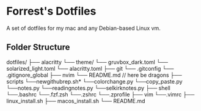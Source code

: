 # Forrest's Dotfiles

A set of dotfiles for my mac and any Debian-based Linux vm. 

## Folder Structure
dotfiles/
├── alacritty
    └── theme/
        └── gruvbox_dark.toml
        └── solarized_light.toml
    └── alacritty.toml
├── git
    └── .gitconfig
    └── .gitignore_global
├── nvim
    └── README.md // here be dragons
├── scripts
    └──newgithubrep.sh*
    └──colorchange.py
    └──copy_paste.py
    └──notes.py
    └──readingnotes.py
    └──selkirknotes.py
├── shell
    └──.bashrc
    └──.fzf.zsh
    └──.zshrc
    └──.zprofile
├── vim
    └──.vimrc
├── linux_install.sh
├── macos_install.sh
└── README.md

